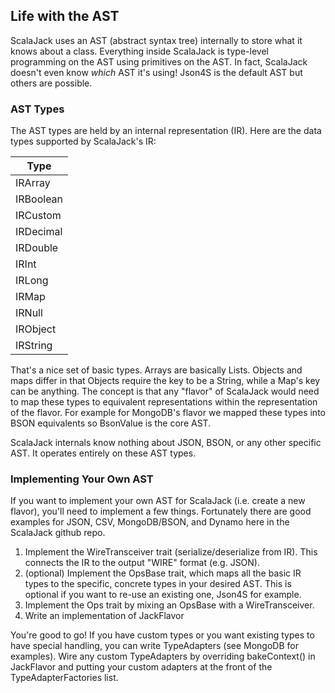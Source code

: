 ## Life with the AST

ScalaJack uses an AST (abstract syntax tree) internally to store what it knows about a class.  Everything inside ScalaJack is type-level programming on the AST using primitives on the AST.  In fact, ScalaJack doesn't even know *which* AST it's using!  Json4S is the default AST but others are possible.

### AST Types

The AST types are held by an internal representation (IR).  Here are the data types supported by ScalaJack's IR:

|Type|
|-------|
|IRArray
|IRBoolean
|IRCustom
|IRDecimal
|IRDouble
|IRInt
|IRLong
|IRMap
|IRNull
|IRObject
|IRString

That's a nice set of basic types.  Arrays are basically Lists.  Objects and maps differ in that Objects require the key to be a String, while a Map's key can be anything.  The concept is that any "flavor" of ScalaJack would need to map these types to equivalent representations within the representation of the flavor.  For example for MongoDB's flavor we mapped these types into BSON equivalents so BsonValue is the core AST.

ScalaJack internals know nothing about JSON, BSON, or any other specific AST.  It operates entirely on these AST types.

### Implementing Your Own AST

If you want to implement your own AST for ScalaJack (i.e. create a new flavor), you'll need to implement a few things.  Fortunately there are good examples for JSON, CSV, MongoDB/BSON, and Dynamo here in the ScalaJack github repo.

1. Implement the WireTransceiver trait (serialize/deserialize from IR).  This connects the IR to the output "WIRE" format (e.g. JSON).
2. (optional) Implement the OpsBase trait, which maps all the basic IR types to the specific, concrete types in your desired AST.  This is optional if you want to re-use an existing one, Json4S for example.
3. Implement the Ops trait by mixing an OpsBase with a WireTransceiver.
4. Write an implementation of JackFlavor

You're good to go!  If you have custom types or you want existing types to have special handling, you can write TypeAdapters (see MongoDB for examples).  Wire any custom TypeAdapters by overriding bakeContext() in JackFlavor and putting your custom adapters at the front of the TypeAdapterFactories list.

